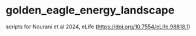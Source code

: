 # golden_eagle_energy_landscape
scripts for Nourani et al 2024, eLife (https://doi.org/10.7554/eLife.98818.1)

